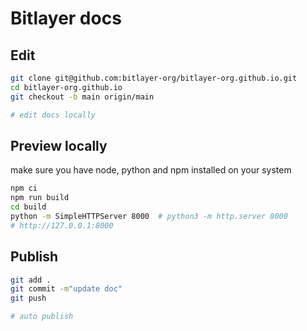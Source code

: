 # Bitlayer docs

## Edit
```bash
git clone git@github.com:bitlayer-org/bitlayer-org.github.io.git 
cd bitlayer-org.github.io
git checkout -b main origin/main

# edit docs locally
```

## Preview locally
make sure you have node, python and npm installed on your system

```bash
npm ci
npm run build
cd build
python -m SimpleHTTPServer 8000  # python3 -m http.server 8000
# http://127.0.0.1:8000
```

## Publish
```bash
git add .
git commit -m"update doc"
git push

# auto publish
```
